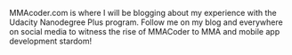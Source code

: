 

MMAcoder.com is where
I will be blogging about my experience with the
Udacity Nanodegree Plus program. Follow me on my 
blog and everywhere on social media to witness 
the rise of MMACoder to MMA and mobile app 
development stardom!


